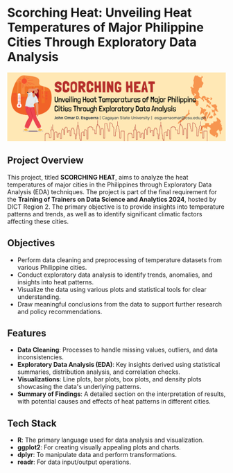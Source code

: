 # Scorching Heat: Unveiling Heat Temperatures of Major Philippine Cities Through Exploratory Data Analysis

![Project Logo](outputs/header.png)

## Project Overview

This project, titled **SCORCHING HEAT**, aims to analyze the heat temperatures of major cities in the Philippines through Exploratory Data Analysis (EDA) techniques. The project is part of the final requirement for the **Training of Trainers on Data Science and Analytics 2024**, hosted by DICT Region 2. The primary objective is to provide insights into temperature patterns and trends, as well as to identify significant climatic factors affecting these cities.

## Objectives

- Perform data cleaning and preprocessing of temperature datasets from various Philippine cities.
- Conduct exploratory data analysis to identify trends, anomalies, and insights into heat patterns.
- Visualize the data using various plots and statistical tools for clear understanding.
- Draw meaningful conclusions from the data to support further research and policy recommendations.

## Features

- **Data Cleaning**: Processes to handle missing values, outliers, and data inconsistencies.
- **Exploratory Data Analysis (EDA)**: Key insights derived using statistical summaries, distribution analysis, and correlation checks.
- **Visualizations**: Line plots, bar plots, box plots, and density plots showcasing the data's underlying patterns.
- **Summary of Findings**: A detailed section on the interpretation of results, with potential causes and effects of heat patterns in different cities.

## Tech Stack

- **R**: The primary language used for data analysis and visualization.
- **ggplot2**: For creating visually appealing plots and charts.
- **dplyr**: To manipulate data and perform transformations.
- **readr**: For data input/output operations.

